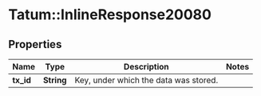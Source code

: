 # Tatum::InlineResponse20080

## Properties
Name | Type | Description | Notes
------------ | ------------- | ------------- | -------------
**tx_id** | **String** | Key, under which the data was stored. | 


